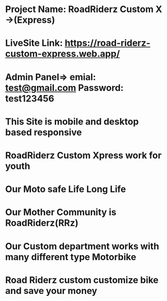 # Project Name: RoadRiderz Custom X ->(Express)
# LiveSite Link: https://road-riderz-custom-express.web.app/

# Admin Panel=> emial: test@gmail.com    Password: test123456

# This Site is mobile and desktop based responsive
# RoadRiderz Custom Xpress work for youth
# Our Moto safe Life Long Life
# Our Mother Community is RoadRiderz(RRz)
# Our Custom department works with many different type Motorbike
# Road Riderz custom customize bike and save your money 
